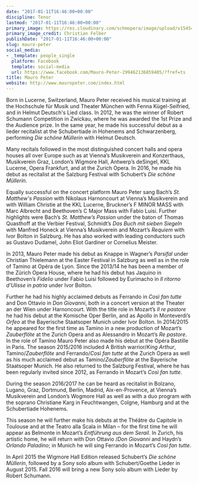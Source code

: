 ```yaml
---
date: "2017-01-11T16:46:00+00:00"
discipline: Tenor
lastmod: "2017-01-11T16:46:00+00:00"
primary_image: https://res.cloudinary.com/schmopera/image/upload/v1545409169/media/webhook-uploads/1484153194074/2017-01-11---Mauro-Peter.jpg.jpg
primary_image_credit: Christian Felber
publishDate: "2017-01-11T16:46:00+00:00"
slug: mauro-peter
social_media:
- _template: people_single
  platform: Facebook
  template: social-media
  url: https://www.facebook.com/Mauro-Peter-299462136859405/?fref=ts
title: Mauro Peter
website: http://www.mauropeter.com/index.html
---
```


Born in Lucerne, Switzerland, Mauro Peter received his musical training at the Hochschule für Musik und Theater München with Fenna Kügel-Seifried, and in Helmut Deutsch's Lied class. In 2012, he was the winner of Robert Schumann Competition in Zwickau, where he was awarded the 1st Prize and the Audience prize. In the same year, he made his successful debut as a lieder recitalist at the Schubertiade in Hohenems and Schwarzenberg, performing *Die schöne Müllerin* with Helmut Deutsch.
 
Many recitals followed in the most distinguished concert halls and opera houses all over Europe such as at Vienna’s Musikverein and Konzerthaus, Musikverein Graz, London’s Wigmore Hall, Antwerp’s deSingel, KKL Lucerne, Opera Frankfurt, and at the Zurich Opera. In 2016, he made his debut as recitalist at the Salzburg Festival with Schubert’s *Die schöne Müllerin*.
 
Equally successful on the concert platform Mauro Peter sang Bach’s *St. Matthew's Passion* with Nikolaus Harnoncourt at Vienna’s Musikverein and with William Christie at the KKL Lucerne, Bruckner’s F MINOR MASS with Marc Albrecht and Beethoven’s C Major Mass with Fabio Luisi. Further highlights were Bach’s *St. Matthew’s Passion* under the baton of Thomas Quasthoff at the Verbier Festival, Schmidt’s *Das Buch mit sieben Siegeln* with Manfred Honeck at Vienna’s Musikverein and Mozart’s *Requiem* with Ivor Bolton in Salzburg.
He has also worked with leading conductors such as Gustavo Dudamel, John Eliot Gardiner or Cornelius Meister.
 
In 2013, Mauro Peter made his debut as Knappe in Wagner’s *Parsifal* under Christian Thielemann at the Easter Festival in Salzburg as well as in the role of Tamino at Opéra de Lyon. Since the 2013/14 he has been a member of the Zürich Opera House, where he had his debut has Jaquino in Beethoven’s *Fidelio* under Fabio Luisi followed by Eurimacho in *Il ritorno d'Ulisse in patria* under Ivor Bolton.
 
Further he had his highly acclaimed debuts as Ferrando in *Così fan tutte* and Don Ottavio in *Don Giovanni*, both in a concert version at the Theater an der Wien under Harnoncourt. With the title role in Mozart’s *Il re pastore* he had his debut at the Komische Oper Berlin, and as Apollo in Monteverdi’s *Orfeo* at the Bayerische Staatsoper Munich under Ivor Bolton. In 2014/2015 he appeared for the first time as Tamino in a new production of Mozart’s *Zauberflöte* at the Zurich Opera and as Alessandro in Mozart’s *Re pastore*. In the role of Tamino Mauro Peter also made his debut at the Opéra Bastille in Paris. The season 2015/2016 included A British warrior/*King Arthur*, Tamino/*Zauberflöte* and Ferrando/*Così fan tutte* at the Zurich Opera as well as his much acclaimed debut as Tamino/*Zauberflöte* at the Bayerische Staatsoper Munich. He also returned to the Salzburg Festival, where he has been regularly invited since 2012, as Ferrando in Mozart’s *Così fan tutte*.

During the season 2016/2017 he can be heard as recitalist in Bolzano, Lugano, Graz, Dortmund, Berlin, Madrid, Aix-en-Provence, at Vienna’s Musikverein and London’s Wogmore Hall as well as with a duo program with the soprano Christiane Karg in Feuchtwangen, Colgne, Hamburg and at the Schubertiade Hohenems.
 
This season he will further make his debuts at the Théâtre du Capitole in Toulouse and at the Teatro alla Scala in Milan – for the first time he will appear as Belmonte in Mozart’s *Entführung aus dem Serail*. In Zurich, his artistic home, he will return with Don Ottavio /*Don Giovanni* and Haydn’s *Orlando Paladino*; in Munich he will sing Ferrando in Mozart’s *Così fan tutte*.
 
In April 2015 the Wigmore Hall Edition released Schubert’s *Die schöne Müllerin*, followed by a Sony solo album with Schubert/Goethe Lieder in August 2015. Fall 2016 will bring a new Sony solo album with Lieder by Robert Schumann. 
